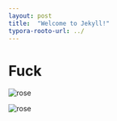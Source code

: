 ```yaml
---
layout: post
title:  "Welcome to Jekyll!"
typora-rooto-url: ../
---
```

# Fuck

![rose](E:\STUDY\KJ-Min-github-blog\KJ-Min.github.io\images\2023-06-23-second\rose-1687508455879-3.jpg)

![rose](E:\STUDY\KJ-Min-github-blog\KJ-Min.github.io\images\2023-06-23-second\rose-1687508532901-5.jpg)
